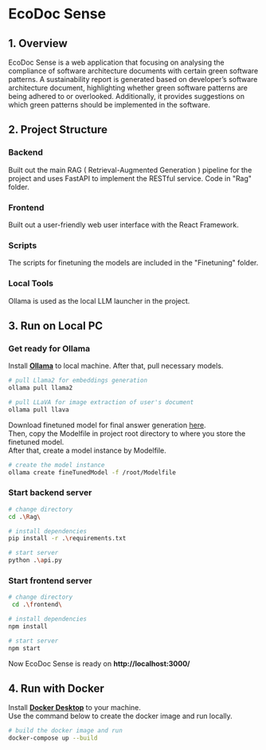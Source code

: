 # EcoDoc Sense
## 1. Overview
EcoDoc Sense is a web application that focusing on analysing the compliance of software architecture documents
with certain green software patterns. A sustainability report is generated based on developer’s
software architecture document, highlighting whether green software patterns are being adhered to
or overlooked. Additionally, it provides suggestions on which green patterns should be implemented
in the software. 


## 2. Project Structure
### Backend 
Built out the main RAG ( Retrieval-Augmented Generation ) pipeline for the project 
and uses FastAPI to implement the RESTful service. Code in "Rag" folder.

### Frontend 
Built out a user-friendly web user interface with the React Framework.

### Scripts
The scripts for finetuning the models are included in the "Finetuning" folder.

### Local Tools
Ollama is used as the local LLM launcher in the project.


## 3. Run on Local PC
### Get ready for Ollama
Install [**Ollama**](https://www.ollama.com/) to local machine. After that, pull necessary models.
```bash
# pull Llama2 for embeddings generation
ollama pull llama2

# pull LLaVA for image extraction of user's document
ollama pull llava
```
Download finetuned model for final answer generation [here](https://drive.google.com/file/d/1l1dnbQlQGiQVCTp925pB07Sh3cYnViKR/view?usp=sharing).<br/>
Then, copy the Modelfile in project root directory to where you store the finetuned model.<br/>
After that, create a model instance by Modelfile.
```bash
# create the model instance
ollama create fineTunedModel -f /root/Modelfile
```

### Start backend server
```bash
# change directory
cd .\Rag\

# install dependencies
pip install -r .\requirements.txt

# start server
python .\api.py
```

### Start frontend server
```bash
# change directory
 cd .\frontend\

# install dependencies
npm install

# start server
npm start
```
Now EcoDoc Sense is ready on **http://localhost:3000/**


## 4. Run with Docker
Install [**Docker Desktop**](https://www.docker.com/products/docker-desktop/) to your machine. <br>
Use the command below to create the docker image and run locally.
```bash
# build the docker image and run
docker-compose up --build
```
